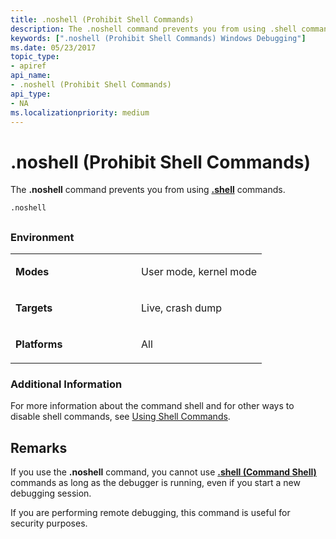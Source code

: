 ```yaml
---
title: .noshell (Prohibit Shell Commands)
description: The .noshell command prevents you from using .shell commands.
keywords: [".noshell (Prohibit Shell Commands) Windows Debugging"]
ms.date: 05/23/2017
topic_type:
- apiref
api_name:
- .noshell (Prohibit Shell Commands)
api_type:
- NA
ms.localizationpriority: medium
---
```


# .noshell (Prohibit Shell Commands)


The **.noshell** command prevents you from using [**.shell**](-shell--command-shell-.md) commands.

```dbgcmd
.noshell 
```

## <span id="ddk_meta_prohibit_shell_commands_dbg"></span><span id="DDK_META_PROHIBIT_SHELL_COMMANDS_DBG"></span>


### <span id="Environment"></span><span id="environment"></span><span id="ENVIRONMENT"></span>Environment

<table>
<colgroup>
<col width="50%" />
<col width="50%" />
</colgroup>
<tbody>
<tr class="odd">
<td align="left"><p><strong>Modes</strong></p></td>
<td align="left"><p>User mode, kernel mode</p></td>
</tr>
<tr class="even">
<td align="left"><p><strong>Targets</strong></p></td>
<td align="left"><p>Live, crash dump</p></td>
</tr>
<tr class="odd">
<td align="left"><p><strong>Platforms</strong></p></td>
<td align="left"><p>All</p></td>
</tr>
</tbody>
</table>

 

### <span id="Additional_Information"></span><span id="additional_information"></span><span id="ADDITIONAL_INFORMATION"></span>Additional Information

For more information about the command shell and for other ways to disable shell commands, see [Using Shell Commands](using-shell-commands.md).

## Remarks

If you use the **.noshell** command, you cannot use [**.shell (Command Shell)**](-shell--command-shell-.md) commands as long as the debugger is running, even if you start a new debugging session.

If you are performing remote debugging, this command is useful for security purposes.

 

 






